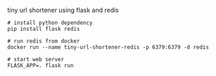 tiny url shortener using flask and redis

```
# install python dependency
pip install flask redis

# run redis from docker
docker run --name tiny-url-shortener-redis -p 6379:6379 -d redis

# start web server
FLASK_APP=. flask run
```